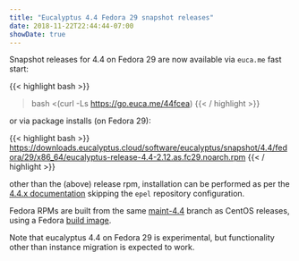 ```yaml
---
title: "Eucalyptus 4.4 Fedora 29 snapshot releases"
date: 2018-11-22T22:44:44-07:00
showDate: true
---
```


Snapshot releases for 4.4 on Fedora 29 are now available via `euca.me`
fast start:

{{< highlight bash >}}
> bash <(curl -Ls https://go.euca.me/44fcea)
{{< / highlight >}}

or via package installs (on Fedora 29):

{{< highlight bash >}}
https://downloads.eucalyptus.cloud/software/eucalyptus/snapshot/4.4/fedora/29/x86_64/eucalyptus-release-4.4-2.12.as.fc29.noarch.rpm
{{< / highlight >}}

other than the (above) release rpm, installation can be performed as per
the [4.4.x documentation](http://docs.eucalyptus.cloud/eucalyptus/4.4.4/index.html#install-guide/eucalyptus.html)
skipping the `epel` repository configuration.

Fedora RPMs are built from the same [maint-4.4](https://github.com/corymbia/eucalyptus/tree/maint-4.4)
branch as CentOS releases, using a Fedora [build image](https://hub.docker.com/r/sjones4/eucalyptus-builder/tags/).

Note that eucalyptus 4.4 on Fedora 29 is experimental, but functionality
other than instance migration is expected to work.

